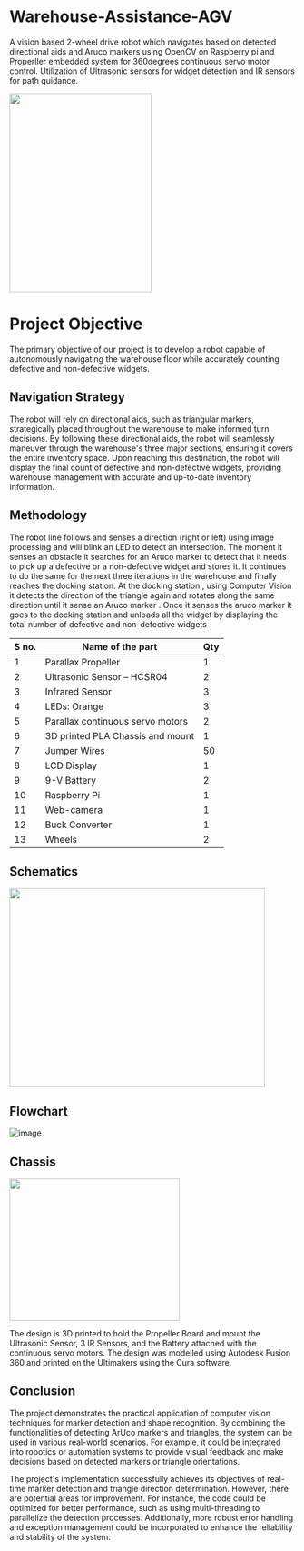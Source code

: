 # Warehouse-Assistance-AGV
A vision based 2-wheel drive robot which navigates based on detected directional aids and Aruco markers using OpenCV on Raspberry pi and Properller embedded system for 360degrees continuous servo motor control.
Utilization of Ultrasonic sensors for widget detection and IR sensors for path guidance.

<img src = "https://github.com/PranayG/Warehouse-Assistance-AGV/assets/9202531/4999f083-7387-4bbe-b05c-6956dd1c590d" width = "250" height ="350">


# Project Objective

The primary objective of our project is to develop a robot capable of autonomously navigating the warehouse floor while accurately counting defective and non-defective widgets. 

## Navigation Strategy

The robot will rely on directional aids, such as triangular markers, strategically placed throughout the warehouse to make informed turn decisions. By following these directional aids, the robot will seamlessly maneuver through the warehouse's three major sections, ensuring it covers the entire inventory space.
Upon reaching this destination, the robot will display the final count of defective and non-defective widgets, providing warehouse management with accurate and up-to-date inventory information.

## Methodology
The robot line follows and senses a direction (right or left) using image processing and will blink an LED 
to detect an intersection. The moment it senses an obstacle it searches for an Aruco marker to detect that it 
needs to pick up a defective or a non-defective widget and stores it. It continues to do the same for the next 
three iterations in the warehouse and finally reaches the docking station.
At the docking station , using Computer Vision it detects the direction of the triangle again and rotates 
along the same direction until it sense an Aruco marker . Once it senses the aruco marker it goes to the 
docking station and unloads all the widget by displaying the total number of defective and non-defective
widgets

| S no. | Name of the part                      | Qty |
|-------|--------------------------------------|-----|
| 1     | Parallax Propeller                  | 1   |
| 2     | Ultrasonic Sensor – HCSR04          | 2   |
| 3     | Infrared Sensor                     | 3   |
| 4     | LEDs: Orange                        | 3   |
| 5     | Parallax continuous servo motors    | 2   |
| 6     | 3D printed PLA Chassis and mount    | 1   |
| 7     | Jumper Wires                        | 50  |
| 8     | LCD Display                         | 1   |
| 9     | 9-V Battery                         | 2   |
| 10    | Raspberry Pi                        | 1   |
| 11    | Web-camera                          | 1   |
| 12    | Buck Converter                      | 1   |
| 13    | Wheels                              | 2   |


## Schematics
<img src = "https://github.com/PranayG/Warehouse-Assistance-AGV/assets/9202531/c8435511-a6d6-404e-9612-92b67a265e95" width = "450" height ="350">

## Flowchart
![image](https://github.com/PranayG/Warehouse-Assistance-AGV/assets/9202531/208e771c-f377-4113-8243-c7df54c780c5)

## Chassis

<img src = "https://github.com/PranayG/Warehouse-Assistance-AGV/assets/9202531/d4e52445-5329-416d-822b-f89f1fd1bc40" width = "300" height ="250">

The design is 3D printed to hold the Propeller Board and mount the Ultrasonic Sensor, 3 IR Sensors, and the Battery attached with the continuous servo motors. The design was modelled using Autodesk Fusion 360 and printed on the Ultimakers using the Cura software.

## Conclusion

The project demonstrates the practical application of computer vision techniques for marker detection and shape recognition. By combining the functionalities of detecting ArUco markers and triangles, the system can be used in various real-world scenarios. For example, it could be integrated into robotics or automation systems to provide visual feedback and make decisions based on detected markers or triangle orientations.

The project's implementation successfully achieves its objectives of real-time marker detection and triangle direction determination. However, there are potential areas for improvement. For instance, the code could be optimized for better performance, such as using multi-threading to parallelize the detection processes. Additionally, more robust error handling and exception management could be incorporated to enhance the reliability and stability of the system.

